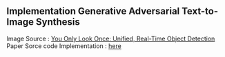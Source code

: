 ## Implementation Generative Adversarial Text-to-Image Synthesis

Image Source : [You Only Look Once: Unified, Real-Time Object Detection][1] Paper
Sorce code Implementation : [here][2] 

[1]:https://pjreddie.com/media/files/papers/yolo.pdf
[2]:https://github.com/hizhangp/yolo_tensorflow

